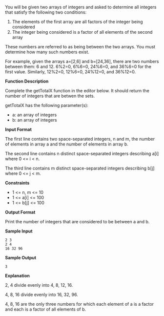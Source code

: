 You will be given two arrays of integers and asked to determine all integers that satisfy the following two conditions:

1. The elements of the first array are all factors of the integer being considered
2. The integer being considered is a factor of all elements of the second array

These numbers are referred to as being between the two arrays. You must determine how many such numbers exist.

For example, given the arrays a=[2,6] and b=[24,36], there are two numbers between them: 6 and 12.  6%2=0, 6%6=0, 24%6=0, and 36%6=0 for the first value.  Similarly, 12%2=0, 12%6=0, 24%12=0, and 36%12=0.

**Function Description**

Complete the getTotalX function in the editor below. It should return the number of integers that are betwen the sets.

getTotalX has the following parameter(s):
- a: an array of integers
- b: an array of integers

**Input Format**

The first line contains two space-separated integers, n and m, the number of elements in array a and the number of elements in array b.

The second line contains n distinct space-separated integers describing a[i] where 0 <= i < n.

The third line contains m distinct space-separated integers describing b[j] where 0 <= j < m.

**Constraints**
- 1 <= n, m <= 10
- 1 <= a[i] <= 100
- 1 <= b[j] <= 100

**Output Format**

Print the number of integers that are considered to be between a and b.

**Sample Input**

    2 3
    2 4
    16 32 96

**Sample Output**

    3

**Explanation**

2, 4 divide evenly into 4, 8, 12, 16.

4, 8, 16 divide evenly into 16, 32, 96.

4, 8, 16 are the only three numbers for which each element of a is a factor and each is a factor of all elements of b.
